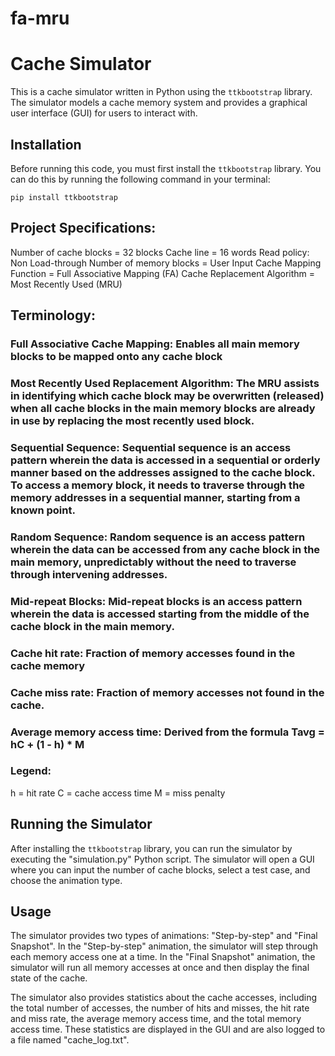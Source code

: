 # fa-mru

# Cache Simulator

This is a cache simulator written in Python using the `ttkbootstrap` library. The simulator models a cache memory system and provides a graphical user interface (GUI) for users to interact with.

## Installation

Before running this code, you must first install the `ttkbootstrap` library. You can do this by running the following command in your terminal:

``` 
pip install ttkbootstrap
```

## Project Specifications:
Number of cache blocks = 32 blocks
Cache line = 16 words
Read policy: Non Load-through
Number of memory blocks = User Input
Cache Mapping Function = Full Associative Mapping (FA)
Cache Replacement Algorithm = Most Recently Used (MRU)

## Terminology:
### Full Associative Cache Mapping: Enables all main memory blocks to be mapped onto any cache block
### Most Recently Used Replacement Algorithm: The MRU assists in identifying which cache block may be overwritten (released) when all cache blocks in the main memory blocks are already in use by replacing the most recently used block.
### Sequential Sequence: Sequential sequence is an access pattern wherein the data is accessed in a sequential or orderly manner based on the addresses assigned to the cache block. To access a memory block, it needs to traverse through the memory addresses in a sequential manner, starting from a known point.
### Random Sequence: Random sequence is an access pattern wherein the data can be accessed from any cache block in the main memory, unpredictably without the need to traverse through intervening addresses.
### Mid-repeat Blocks: Mid-repeat blocks is an access pattern wherein the data is accessed starting from the middle of the cache block in the main memory.
### Cache hit rate: Fraction of memory accesses found in the cache memory
### Cache miss rate: Fraction of memory accesses not found in the cache.
### Average memory access time: Derived from the formula Tavg = hC + (1 - h) * M
### Legend:
h = hit rate
C = cache access time
M = miss penalty


## Running the Simulator

After installing the `ttkbootstrap` library, you can run the simulator by executing the "simulation.py" Python script. The simulator will open a GUI where you can input the number of cache blocks, select a test case, and choose the animation type.

## Usage

The simulator provides two types of animations: "Step-by-step" and "Final Snapshot". In the "Step-by-step" animation, the simulator will step through each memory access one at a time. In the "Final Snapshot" animation, the simulator will run all memory accesses at once and then display the final state of the cache.

The simulator also provides statistics about the cache accesses, including the total number of accesses, the number of hits and misses, the hit rate and miss rate, the average memory access time, and the total memory access time. These statistics are displayed in the GUI and are also logged to a file named "cache_log.txt".
